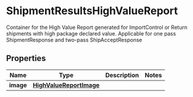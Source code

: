 

# ShipmentResultsHighValueReport

Container for the High Value Report generated for ImportControl or Return shipments with high package declared value.  Applicable for one pass ShipmentResponse and two-pass ShipAcceptResponse

## Properties

| Name | Type | Description | Notes |
|------------ | ------------- | ------------- | -------------|
|**image** | [**HighValueReportImage**](HighValueReportImage.md) |  |  |



